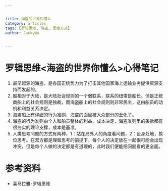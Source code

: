 ```yaml
---


title: 海盗的世界你懂么
category: articles
tags: [罗辑思维, 海盗, 思维方式]
author: JackyWu


--- 
```



# 罗辑思维<海盗的世界你懂么>心得笔记

1. 最早起源的海盗，是各国正统势力为了打击其他国家海上运输业务提供资源支持而发起的。
2. 船相对于大陆，是大陆社会规则的一个弱联系，联系的纽带是船长。但是正统商船上的社会规则是独裁，而海盗船上的社会规则则非常民主，这由船员的动机和利益关系决定。
3. 海盗船上有详细的行为准则，海盗的面目被大众部分的丑化了。
4. 海盗的行为准则由个人和船员整体的利益、成本决定，海盗准则里的条款都有很务实的理论支撑，成本是基准。
5. 人类思考问题的方式有两种，1：站在局外人的角度看问题，2：设身处地，换位思考。在双方都是理智思考的前提下，每个人的决定放在一起很可能会出现冲突，但是每个人做的决定都是有道理的，此时我们便能把问题看的更全面。

# 参考资料

- 喜马拉雅-罗辑思维